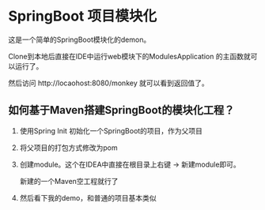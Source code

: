 # SpringBoot 项目模块化

这是一个简单的SpringBoot模块化的demon。

Clone到本地后直接在IDE中运行web模块下的ModulesApplication
的主函数就可以运行了。

然后访问 http://locaohost:8080/monkey 就可以看到返回值了。

## 如何基于Maven搭建SpringBoot的模块化工程？

1. 使用Spring Init 初始化一个SpringBoot的项目，作为父项目

2. 将父项目的打包方式修改为pom

3. 创建module。这个在IDEA中直接在根目录上右键 -> 新建module即可。
   
   新建的一个Maven空工程就行了
   
4. 然后看下我的demo，和普通的项目基本类似